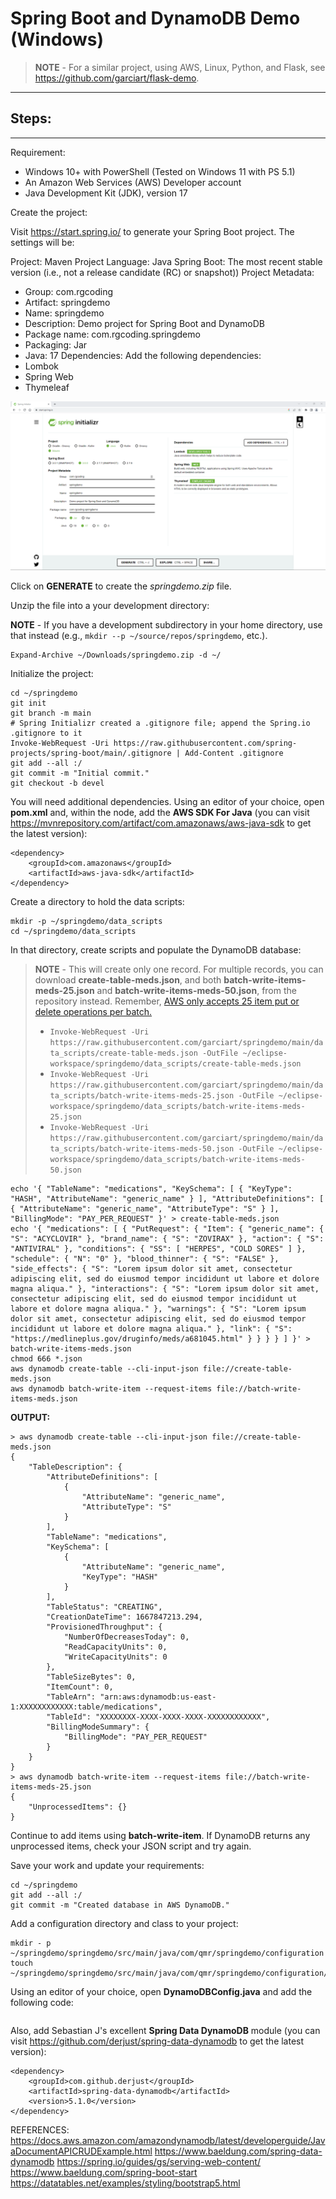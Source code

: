 # Spring Boot and DynamoDB Demo (Windows)

>**NOTE** - For a similar project, using AWS, Linux, Python, and Flask, see https://github.com/garciart/flask-demo.

-----

## Steps:

-----

Requirement:

- Windows 10+ with PowerShell (Tested on Windows 11 with PS 5.1)
- An Amazon Web Services (AWS) Developer account
- Java Development Kit (JDK), version 17

Create the project:

Visit https://start.spring.io/ to generate your Spring Boot project. The settings will be:

Project: Maven Project
Language: Java
Spring Boot: The most recent stable version (i.e., not a release candidate (RC) or snapshot))
Project Metadata:
- Group: com.rgcoding
- Artifact: springdemo
- Name: springdemo
- Description: Demo project for Spring Boot and DynamoDB
- Package name: com.rgcoding.springdemo
- Packaging: Jar
- Java: 17
Dependencies: Add the following dependencies:
- Lombok
- Spring Web
- Thymeleaf

![Spring Initializr Page](images/01-spring-initializr.png "Spring Initializr Page")

Click on **GENERATE** to create the *springdemo.zip* file.

Unzip the file into a your development directory:

**NOTE** - If you have a development subdirectory in your home directory, use that instead (e.g., ```mkdir --p ~/source/repos/springdemo```, etc.).

```
Expand-Archive ~/Downloads/springdemo.zip -d ~/
```

Initialize the project:

```
cd ~/springdemo
git init
git branch -m main
# Spring Initializr created a .gitignore file; append the Spring.io .gitignore to it
Invoke-WebRequest -Uri https://raw.githubusercontent.com/spring-projects/spring-boot/main/.gitignore | Add-Content .gitignore
git add --all :/
git commit -m "Initial commit."
git checkout -b devel
```

You will need additional dependencies. Using an editor of your choice, open **pom.xml** and, within the *<dependencies>* node, add the **AWS SDK For Java** (you can visit https://mvnrepository.com/artifact/com.amazonaws/aws-java-sdk to get the latest version):

```
<dependency>
	<groupId>com.amazonaws</groupId>
	<artifactId>aws-java-sdk</artifactId>
</dependency>
```

Create a directory to hold the data scripts:

```
mkdir -p ~/springdemo/data_scripts
cd ~/springdemo/data_scripts
```

In that directory, create scripts and populate the DynamoDB database:

>**NOTE** - This will create only one record. For multiple records, you can download **create-table-meds.json**, and both **batch-write-items-meds-25.json** and **batch-write-items-meds-50.json**, from the repository instead. Remember, [AWS only accepts 25 item put or delete operations per batch.](https://docs.aws.amazon.com/amazondynamodb/latest/APIReference/API_BatchWriteItem.html "BatchWriteItem")
>
>- ```Invoke-WebRequest -Uri https://raw.githubusercontent.com/garciart/springdemo/main/data_scripts/create-table-meds.json -OutFile ~/eclipse-workspace/springdemo/data_scripts/create-table-meds.json```
>- ```Invoke-WebRequest -Uri https://raw.githubusercontent.com/garciart/springdemo/main/data_scripts/batch-write-items-meds-25.json -OutFile ~/eclipse-workspace/springdemo/data_scripts/batch-write-items-meds-25.json```
>- ```Invoke-WebRequest -Uri https://raw.githubusercontent.com/garciart/springdemo/main/data_scripts/batch-write-items-meds-50.json -OutFile ~/eclipse-workspace/springdemo/data_scripts/batch-write-items-meds-50.json```

```
echo '{ "TableName": "medications", "KeySchema": [ { "KeyType": "HASH", "AttributeName": "generic_name" } ], "AttributeDefinitions": [ { "AttributeName": "generic_name", "AttributeType": "S" } ], "BillingMode": "PAY_PER_REQUEST" }' > create-table-meds.json
echo '{ "medications": [ { "PutRequest": { "Item": { "generic_name": { "S": "ACYCLOVIR" }, "brand_name": { "S": "ZOVIRAX" }, "action": { "S": "ANTIVIRAL" }, "conditions": { "SS": [ "HERPES", "COLD SORES" ] }, "schedule": { "N": "0" }, "blood_thinner": { "S": "FALSE" }, "side_effects": { "S": "Lorem ipsum dolor sit amet, consectetur adipiscing elit, sed do eiusmod tempor incididunt ut labore et dolore magna aliqua." }, "interactions": { "S": "Lorem ipsum dolor sit amet, consectetur adipiscing elit, sed do eiusmod tempor incididunt ut labore et dolore magna aliqua." }, "warnings": { "S": "Lorem ipsum dolor sit amet, consectetur adipiscing elit, sed do eiusmod tempor incididunt ut labore et dolore magna aliqua." }, "link": { "S": "https://medlineplus.gov/druginfo/meds/a681045.html" } } } } ] }' > batch-write-items-meds.json
chmod 666 *.json
aws dynamodb create-table --cli-input-json file://create-table-meds.json
aws dynamodb batch-write-item --request-items file://batch-write-items-meds.json
```

**OUTPUT:**

```
> aws dynamodb create-table --cli-input-json file://create-table-meds.json
{
    "TableDescription": {
        "AttributeDefinitions": [
            {
                "AttributeName": "generic_name",
                "AttributeType": "S"
            }
        ],
        "TableName": "medications",
        "KeySchema": [
            {
                "AttributeName": "generic_name",
                "KeyType": "HASH"
            }
        ],
        "TableStatus": "CREATING",
        "CreationDateTime": 1667847213.294,
        "ProvisionedThroughput": {
            "NumberOfDecreasesToday": 0,
            "ReadCapacityUnits": 0,
            "WriteCapacityUnits": 0
        },
        "TableSizeBytes": 0,
        "ItemCount": 0,
        "TableArn": "arn:aws:dynamodb:us-east-1:XXXXXXXXXXXX:table/medications",
        "TableId": "XXXXXXXX-XXXX-XXXX-XXXX-XXXXXXXXXXXX",
        "BillingModeSummary": {
            "BillingMode": "PAY_PER_REQUEST"
        }
    }
}
> aws dynamodb batch-write-item --request-items file://batch-write-items-meds-25.json
{
    "UnprocessedItems": {}
}
```

Continue to add items using **batch-write-item**. If DynamoDB returns any unprocessed items, check your JSON script and try again.

Save your work and update your requirements:

```
cd ~/springdemo
git add --all :/
git commit -m "Created database in AWS DynamoDB."
```















Add a configuration directory and class to your project:

```
mkdir - p ~/springdemo/springdemo/src/main/java/com/qmr/springdemo/configuration
touch ~/springdemo/springdemo/src/main/java/com/qmr/springdemo/configuration/DynamoDBConfig.java
```

Using an editor of your choice, open **DynamoDBConfig.java** and add the following code:

```

```





Also, add Sebastian J's excellent **Spring Data DynamoDB** module (you can visit https://github.com/derjust/spring-data-dynamodb to get the latest version):

```
<dependency>
    <groupId>com.github.derjust</groupId>
    <artifactId>spring-data-dynamodb</artifactId>
    <version>5.1.0</version>
</dependency>
```

REFERENCES:
https://docs.aws.amazon.com/amazondynamodb/latest/developerguide/JavaDocumentAPICRUDExample.html
https://www.baeldung.com/spring-data-dynamodb
https://spring.io/guides/gs/serving-web-content/
https://www.baeldung.com/spring-boot-start
https://datatables.net/examples/styling/bootstrap5.html